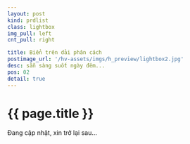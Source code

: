 ```yaml
---
layout: post
kind: prdlist
class: lightbox
img_pull: left
cnt_pull: right

title: Biển trên dải phân cách
postimage_url: '/hv-assets/imgs/h_preview/lightbox2.jpg'
desc: sẵn sàng suốt ngày đêm...
pos: 02
detail: true
---
```


<h1>{{ page.title }}</h1>

<p>Đang cập nhật, xin trở lại sau...</p>
<p style="font-size:60px;"><i class="fa fa-refresh fa-spin"></i></p>
